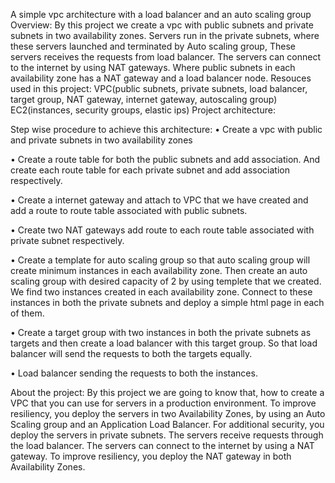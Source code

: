 A simple vpc architecture with a load balancer and an auto scaling group
Overview:
By this project we create a vpc with public subnets and private subnets in two availability zones. Servers run in the private subnets, where these servers launched and terminated by Auto scaling group, These servers receives the requests from load balancer. The servers can connect to the internet by using NAT gateways. Where public subnets in each availability zone has a NAT gateway and a load balancer node.
Resouces used in this project:
VPC(public subnets, private subnets, load balancer, target group, NAT gateway, internet gateway, autoscaling group)
EC2(instances, security groups, elastic ips)
Project architecture:

 









Step wise procedure to achieve this architecture:
•	Create a vpc with public and private subnets in two availability zones 






•	Create a route table for both the public subnets and add association. And create each route table for each private subnet and add association respectively.

 


•	Create a internet gateway and attach to VPC that we have created and add a route to route table associated with public subnets.


 


•	Create two NAT gateways add route to each route table associated with private subnet respectively.

 


•	Create a template for auto scaling group so that  auto scaling group  will create minimum instances in each availability zone. Then create an auto scaling group with desired capacity of 2 by using templete that we created.  We find two instances created in each availability zone. Connect to these instances in both the private subnets and deploy a simple html page in each of them.

 



•	Create a target group with two instances in both the private subnets as targets and then create a load balancer with this target group. So that load balancer will send the requests to both the targets equally.

 

 



•	Load balancer sending the requests to both the instances.


 

 





About the project:
By this project we are going to know that, how to create a VPC that you can use for servers in a production environment. To improve resiliency, you deploy the servers in two Availability Zones, by using an Auto Scaling group and an Application Load Balancer. For additional security, you deploy the servers in private subnets. The servers receive requests through the load balancer. The servers can connect to the internet by using a NAT gateway. To improve resiliency, you deploy the NAT gateway in both Availability Zones.
